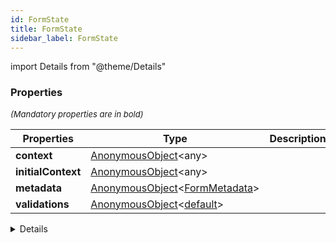 ```yaml
---
id: FormState
title: FormState
sidebar_label: FormState
---
```


import Details from "@theme/Details"




### Properties

<font size="2"><i>(Mandatory properties are in bold)</i></font>

| Properties | Type | Description |
| --------- | ---- | ----------- |
| **context** | [AnonymousObject](/framework-api/interfaces/AnonymousObject.md)<any\> |  |
| **initialContext** | [AnonymousObject](/framework-api/interfaces/AnonymousObject.md)<any\> |  |
| **metadata** | [AnonymousObject](/framework-api/interfaces/AnonymousObject.md)<[FormMetadata](/framework-api/types/FormMetadata.md)\> |  |
| **validations** | [AnonymousObject](/framework-api/interfaces/AnonymousObject.md)<[default](/framework-api/classes/FieldValidation.md)\> |  |


<Details summary={<summary><b>Additional properties for advanced use cases</b></summary>}><div>

| Properties | Type | Description |
| --------- | ---- | ----------- |
| delayLoading | number |  |
| fetching | boolean |  |
| initialValues | Partial<T\> |  |
| loading | boolean |  |
| submitting | boolean |  |
| values | T |  |


</div></Details>